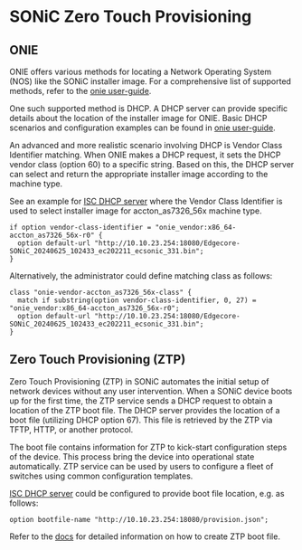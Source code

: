 # SONiC Zero Touch Provisioning

## ONIE

ONIE offers various methods for locating a Network Operating System (NOS) like the SONiC installer image.
For a comprehensive list of supported methods, refer to the [onie user-guide](https://opencomputeproject.github.io/onie/user-guide/index.html).

One such supported method is DHCP. A DHCP server can provide specific details about the location of the installer image
for ONIE. Basic DHCP scenarios and configuration examples can be found in [onie user-guide](https://opencomputeproject.github.io/onie/user-guide/index.html).

An advanced and more realistic scenario involving DHCP is Vendor Class Identifier matching.
When ONIE makes a DHCP request, it sets the DHCP vendor class (option 60) to a specific string.
Based on this, the DHCP server can select and return the appropriate installer image according to the machine type.

See an example for [ISC DHCP server](https://github.com/opencomputeproject/onie/blob/master/contrib/isc-dhcpd/dhcpd.conf)
where the Vendor Class Identifier is used to select installer image for accton_as7326_56x machine type.

```text
if option vendor-class-identifier = "onie_vendor:x86_64-accton_as7326_56x-r0" {
  option default-url "http://10.10.23.254:18080/Edgecore-SONiC_20240625_102433_ec202211_ecsonic_331.bin";
}
```

Alternatively, the administrator could define matching class as follows:

```text
class "onie-vendor-accton_as7326_56x-class" {
  match if substring(option vendor-class-identifier, 0, 27) = "onie_vendor:x86_64-accton_as7326_56x-r0";
  option default-url "http://10.10.23.254:18080/Edgecore-SONiC_20240625_102433_ec202211_ecsonic_331.bin";
}
```

## Zero Touch Provisioning (ZTP)

Zero Touch Provisioning (ZTP) in SONiC automates the initial setup of network devices without any user intervention.
When a SONiC device boots up for the first time, the ZTP service sends a DHCP request to obtain a location of the ZTP boot file.
The DHCP server provides the location of a boot file (utilizing DHCP option 67). This file is retrieved by the ZTP via TFTP,
HTTP, or another protocol.

The boot file contains information for ZTP to kick-start configuration steps of the device. This process bring the device
into operational state automatically.
ZTP service can be used by users to configure a fleet of switches using common configuration templates.

[ISC DHCP server](https://github.com/opencomputeproject/onie/blob/master/contrib/isc-dhcpd/dhcpd.conf) could be configured
to provide boot file location, e.g. as follows:

```text
option bootfile-name "http://10.10.23.254:18080/provision.json";
```

Refer to the [docs](https://github.com/sonic-net/SONiC/blob/master/doc/ztp/ztp.md) for detailed information on how to
create ZTP boot file.
